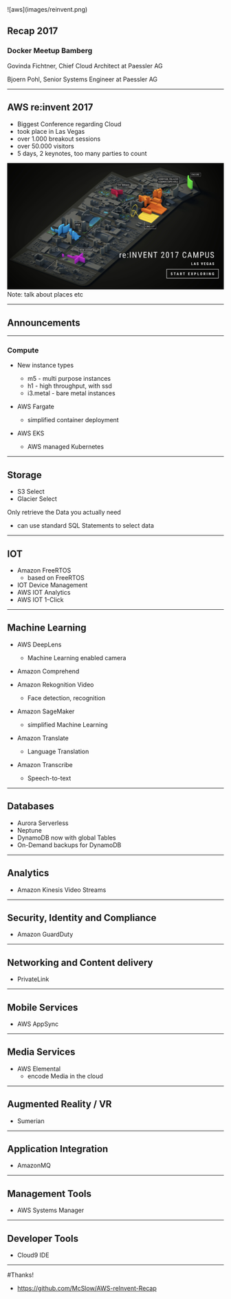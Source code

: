 <section data-state="no-title-footer">
<!-- .slide: data-background="images/back_title.jpg" -->
![aws](images/reinvent.png)

## Recap 2017 
### Docker Meetup Bamberg 

 Govinda Fichtner, Chief Cloud Architect at Paessler AG 

 Bjoern Pohl, Senior Systems Engineer at Paessler AG

---

## AWS re:invent 2017 

* Biggest Conference regarding Cloud 
* took place in Las Vegas
* over 1.000 breakout sessions
* over 50.000 visitors 
* 5 days, 2 keynotes, too many parties to count

![re:invent campus](images/reinvent-campus.png)
Note: talk about places etc

---

## Announcements

---

### Compute

* New instance types
  * m5 - multi purpose instances
  * h1 - high throughput, with ssd 
  * i3.metal - bare metal instances

* AWS Fargate
  * simplified container deployment

* AWS EKS
  * AWS managed Kubernetes

---

## Storage

* S3 Select
* Glacier Select

Only retrieve the Data you actually need

* can use standard SQL Statements to select data

---

## IOT

* Amazon FreeRTOS
  * based on FreeRTOS
* IOT Device Management
* AWS IOT Analytics
* AWS IOT 1-Click

---

## Machine Learning

* AWS DeepLens
  * Machine Learning enabled camera
* Amazon Comprehend
* Amazon Rekognition Video
  * Face detection, recognition

* Amazon SageMaker
  * simplified Machine Learning
* Amazon Translate
  * Language Translation
* Amazon Transcribe
  * Speech-to-text

---

## Databases

* Aurora Serverless
* Neptune
* DynamoDB now with global Tables
* On-Demand backups for DynamoDB

---

## Analytics

* Amazon Kinesis Video Streams

---

## Security, Identity and Compliance

* Amazon GuardDuty

---

## Networking and Content delivery

* PrivateLink

---

## Mobile Services

* AWS AppSync

---

## Media Services

* AWS Elemental
  * encode Media in the cloud

---

## Augmented Reality / VR

* Sumerian

---

## Application Integration

* AmazonMQ 

---

## Management Tools

* AWS Systems Manager

---

## Developer Tools

* Cloud9 IDE

---


#Thanks!

* https://github.com/McSlow/AWS-reInvent-Recap 


